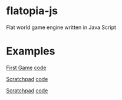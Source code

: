 # flatopia-js
Flat world game engine written in Java Script

# Examples
[First Game](https://mtruchard.github.io/flatopia-js/examples/firstGame/index.html) [code](examples/firstGame)

[Scratchpad](https://mtruchard.github.io/flatopia-js/examples/secondGame/index.html) [code](examples/secondGame)

[Scratchpad](https://mtruchard.github.io/flatopia-js/examples/scratchpad/index.html) [code](examples/scratchpad)
